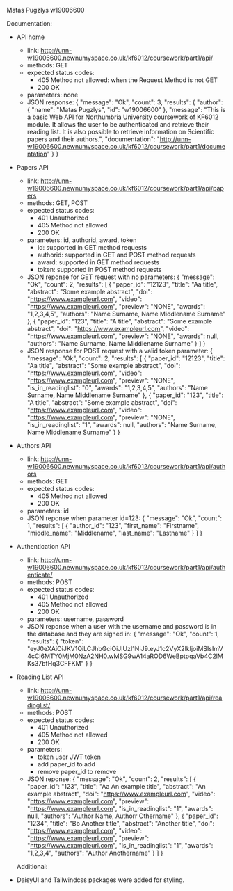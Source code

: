 Matas Pugzlys w19006600

Documentation:

-   API home

    -   link: http://unn-w19006600.newnumyspace.co.uk/kf6012/coursework/part1/api/
    -   methods: GET
    -   expected status codes:
        -   405 Method not allowed: when the Request Method is not GET
        -   200 OK
    -   parameters: none
    -   JSON response:
        {
        "message": "Ok",
        "count": 3,
        "results": {
        "author": {
        "name": "Matas Pugzlys",
        "id": "w19006600"
        },
        "message": "This is a basic Web API for Northumbria University coursework of KF6012 module. It allows the user to be authenticated and retrieve their reading list. It is also possible to retrieve information on Scientific papers and their authors.",
        "documentation": "http://unn-w19006600.newnumyspace.co.uk/kf6012/coursework/part1/documentation"
        }
        }

-   Papers API

    -   link: http://unn-w19006600.newnumyspace.co.uk/kf6012/coursework/part1/api/papers
    -   methods: GET, POST
    -   expected status codes:
        -   401 Unauthorized
        -   405 Method not allowed
        -   200 OK
    -   parameters: id, authorid, award, token
        -   id: supported in GET method requests
        -   authorid: supported in GET and POST method requests
        -   award: supported in GET method requests
        -   token: supported in POST method requests
    -   JSON reponse for GET request with no parameters:
        {
        "message": "Ok",
        "count": 2,
        "results": [
        {
        "paper_id": "12123",
        "title": "Aa title",
        "abstract": "Some example abstract",
        "doi": "https://www.exampleurl.com",
        "video": "https://www.exampleurl.com",
        "preview": "NONE",
        "awards": "1,2,3,4,5",
        "authors": "Name Surname, Name Middlename Surname"
        },
        {
        "paper_id": "123",
        "title": "A title",
        "abstract": "Some example abstract",
        "doi": "https://www.exampleurl.com",
        "video": "https://www.exampleurl.com",
        "preview": "NONE",
        "awards": null,
        "authors": "Name Surname, Name Middlename Surname"
        }
        ]
        }
    -   JSON response for POST request with a valid token parameter:
        {
        "message": "Ok",
        "count": 2,
        "results": [
        {
        "paper_id": "12123",
        "title": "Aa title",
        "abstract": "Some example abstract",
        "doi": "https://www.exampleurl.com",
        "video": "https://www.exampleurl.com",
        "preview": "NONE",
        "is_in_readinglist": "0",
        "awards": "1,2,3,4,5",
        "authors": "Name Surname, Name Middlename Surname"
        },
        {
        "paper_id": "123",
        "title": "A title",
        "abstract": "Some example abstract",
        "doi": "https://www.exampleurl.com",
        "video": "https://www.exampleurl.com",
        "preview": "NONE",
        "is_in_readinglist": "1",
        "awards": null,
        "authors": "Name Surname, Name Middlename Surname"
        }
        }

-   Authors API

    -   link: http://unn-w19006600.newnumyspace.co.uk/kf6012/coursework/part1/api/authors
    -   methods: GET
    -   expected status codes:
        -   405 Method not allowed
        -   200 OK
    -   parameters: id
    -   JSON reponse when parameter id=123:
        {
        "message": "Ok",
        "count": 1,
        "results": [
        {
        "author_id": "123",
        "first_name": "Firstname",
        "middle_name": "Middlename",
        "last_name": "Lastname"
        }
        ]
        }

-   Authentication API

    -   link: http://unn-w19006600.newnumyspace.co.uk/kf6012/coursework/part1/api/authenticate/
    -   methods: POST
    -   expected status codes:
        -   401 Unauthorized
        -   405 Method not allowed
        -   200 OK
    -   parameters: username, password
    -   JSON reponse when a user with the username and password is in the database and they are signed in:
        {
        "message": "Ok",
        "count": 1,
        "results": {
        "token": "eyJ0eXAiOiJKV1QiLCJhbGciOiJIUzI1NiJ9.eyJ1c2VyX2lkIjoiMSIsImV4cCI6MTY0MjM0NzA2NH0.wMSG9wA14aROD6WeBptpqaVb4C2lMKs37bfHq3CFFKM"
        }
        }

-   Reading List API

    -   link: http://unn-w19006600.newnumyspace.co.uk/kf6012/coursework/part1/api/readinglist/
    -   methods: POST
    -   expected status codes:
        -   401 Unauthorized
        -   405 Method not allowed
        -   200 OK
    -   parameters:
        -   token user JWT token
        -   add paper_id to add
        -   remove paper_id to remove
    -   JSON reponse:
        {
        "message": "Ok",
        "count": 2,
        "results": [
        {
        "paper_id": "123",
        "title": "Aa An example title",
        "abstract": "An example abstract",
        "doi": "https://www.exampleurl.com",
        "video": "https://www.exampleurl.com",
        "preview": "https://www.exampleurl.com",
        "is_in_readinglist": "1",
        "awards": null,
        "authors": "Author Name, Authorr Othername"
        },
        {
        "paper_id": "1234",
        "title": "Bb Another title",
        "abstract": "Another title",
        "doi": "https://www.exampleurl.com",
        "video": "https://www.exampleurl.com",
        "preview": "https://www.exampleurl.com",
        "is_in_readinglist": "1",
        "awards": "1,2,3,4",
        "authors": "Author Anothername"
        }
        ]
        }

    Additional:

-   DaisyUI and Tailwindcss packages were added for styling.
